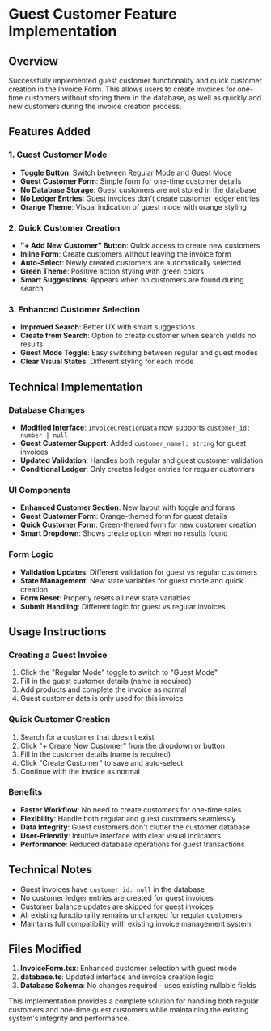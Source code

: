 # Guest Customer Feature Implementation

## Overview
Successfully implemented guest customer functionality and quick customer creation in the Invoice Form. This allows users to create invoices for one-time customers without storing them in the database, as well as quickly add new customers during the invoice creation process.

## Features Added

### 1. Guest Customer Mode
- **Toggle Button**: Switch between Regular Mode and Guest Mode
- **Guest Customer Form**: Simple form for one-time customer details
- **No Database Storage**: Guest customers are not stored in the database
- **No Ledger Entries**: Guest invoices don't create customer ledger entries
- **Orange Theme**: Visual indication of guest mode with orange styling

### 2. Quick Customer Creation
- **"+ Add New Customer" Button**: Quick access to create new customers
- **Inline Form**: Create customers without leaving the invoice form  
- **Auto-Select**: Newly created customers are automatically selected
- **Green Theme**: Positive action styling with green colors
- **Smart Suggestions**: Appears when no customers are found during search

### 3. Enhanced Customer Selection
- **Improved Search**: Better UX with smart suggestions
- **Create from Search**: Option to create customer when search yields no results
- **Guest Mode Toggle**: Easy switching between regular and guest modes
- **Clear Visual States**: Different styling for each mode

## Technical Implementation

### Database Changes
- **Modified Interface**: `InvoiceCreationData` now supports `customer_id: number | null`
- **Guest Customer Support**: Added `customer_name?: string` for guest invoices
- **Updated Validation**: Handles both regular and guest customer validation
- **Conditional Ledger**: Only creates ledger entries for regular customers

### UI Components
- **Enhanced Customer Section**: New layout with toggle and forms
- **Guest Customer Form**: Orange-themed form for guest details
- **Quick Customer Form**: Green-themed form for new customer creation
- **Smart Dropdown**: Shows create option when no results found

### Form Logic
- **Validation Updates**: Different validation for guest vs regular customers
- **State Management**: New state variables for guest mode and quick creation
- **Form Reset**: Properly resets all new state variables
- **Submit Handling**: Different logic for guest vs regular invoices

## Usage Instructions

### Creating a Guest Invoice
1. Click the "Regular Mode" toggle to switch to "Guest Mode"
2. Fill in the guest customer details (name is required)
3. Add products and complete the invoice as normal
4. Guest customer data is only used for this invoice

### Quick Customer Creation
1. Search for a customer that doesn't exist
2. Click "+ Create New Customer" from the dropdown or button
3. Fill in the customer details (name is required)
4. Click "Create Customer" to save and auto-select
5. Continue with the invoice as normal

### Benefits
- **Faster Workflow**: No need to create customers for one-time sales
- **Flexibility**: Handle both regular and guest customers seamlessly  
- **Data Integrity**: Guest customers don't clutter the customer database
- **User-Friendly**: Intuitive interface with clear visual indicators
- **Performance**: Reduced database operations for guest transactions

## Technical Notes
- Guest invoices have `customer_id: null` in the database
- No customer ledger entries are created for guest invoices
- Customer balance updates are skipped for guest invoices
- All existing functionality remains unchanged for regular customers
- Maintains full compatibility with existing invoice management system

## Files Modified
1. **InvoiceForm.tsx**: Enhanced customer selection with guest mode
2. **database.ts**: Updated interface and invoice creation logic
3. **Database Schema**: No changes required - uses existing nullable fields

This implementation provides a complete solution for handling both regular customers and one-time guest customers while maintaining the existing system's integrity and performance.

